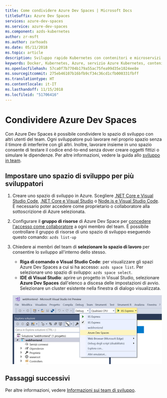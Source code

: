 ```yaml
---
title: Come condividere Azure Dev Spaces | Microsoft Docs
titleSuffix: Azure Dev Spaces
services: azure-dev-spaces
ms.service: azure-dev-spaces
ms.component: azds-kubernetes
author: zr-msft
ms.author: zarhoads
ms.date: 05/11/2018
ms.topic: article
description: Sviluppo rapido Kubernetes con contenitori e microservizi in Azure
keywords: Docker, Kubernetes, Azure, servizio Azure Kubernetes, contenitori
ms.openlocfilehash: 57ca0f7b7704b179a55ac75fea99d35e1024ee8e
ms.sourcegitcommit: 275eb46107b16bfb9cf34c36cd1cfb000331fbff
ms.translationtype: HT
ms.contentlocale: it-IT
ms.lasthandoff: 11/15/2018
ms.locfileid: "51706416"
---
```

# <a name="share-azure-dev-spaces"></a>Condividere Azure Dev Spaces

Con Azure Dev Spaces è possibile condividere lo spazio di sviluppo con altri utenti del team. Ogni sviluppatore può lavorare nel proprio spazio senza il timore di interferire con gli altri. Inoltre, lavorare insieme in uno spazio consente di testare il codice end-to-end senza dover creare oggetti fittizi o simulare le dipendenze. Per altre informazioni, vedere la guida allo [sviluppo in team](../team-development-nodejs.md).

## <a name="set-up-a-dev-space-for-multiple-developers"></a>Impostare uno spazio di sviluppo per più sviluppatori

1. Creare uno spazio di sviluppo in Azure. Scegliere [.NET Core e Visual Studio Code](../get-started-netcore.md), [.NET Core e Visual Studio](../get-started-netcore-visualstudio.md) o [Node.js e Visual Studio Code](../get-started-nodejs.md). È necessario poter accedere come proprietario o collaboratore alla sottoscrizione di Azure selezionata.
1. Configurare il **gruppo di risorse** di Azure Dev Space per [concedere l'accesso come collaboratore](/azure/active-directory/role-based-access-control-configure) a ogni membro del team. È possibile controllare il gruppo di risorse di uno spazio di sviluppo eseguendo questo comando: `azds list-up`
1. Chiedere ai membri del team di **selezionare lo spazio di lavoro** per consentire lo sviluppo all'interno dello stesso.
     * **Riga di comando o Visual Studio Code**: per visualizzare gli spazi Azure Dev Spaces a cui si ha accesso: `azds space list`. Per selezionare uno spazio di sviluppo: `azds space select`.
     * **IDE di Visual Studio**: aprire un progetto in Visual Studio, selezionare **Azure Dev Spaces** dall'elenco a discesa delle impostazioni di avvio. Selezionare un cluster esistente nella finestra di dialogo visualizzata.

    ![Elenco a discesa delle impostazioni di avvio di Visual Studio](../media/get-started-netcore-visualstudio/LaunchSettings.png)

## <a name="next-steps"></a>Passaggi successivi

Per altre informazioni, vedere [Informazioni sui team di sviluppo](../team-development-nodejs.md).